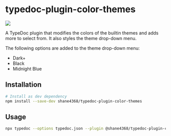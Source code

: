 # typedoc-plugin-color-themes

![](https://img.shields.io/github/package-json/dependency-version/Shane4368/typedoc-plugin-color-themes/dev/typedoc)

A TypeDoc plugin that modifies the colors of the builtin themes and adds more to select from. It also styles the theme drop-down menu.

The following options are added to the theme drop-down menu:
- Dark+
- Black
- Midnight Blue

## Installation
```bash
# Install as dev dependency
npm install --save-dev shane4368/typedoc-plugin-color-themes
```

## Usage
```bash
npx typedoc --options typedoc.json --plugin @shane4368/typedoc-plugin-color-themes
```